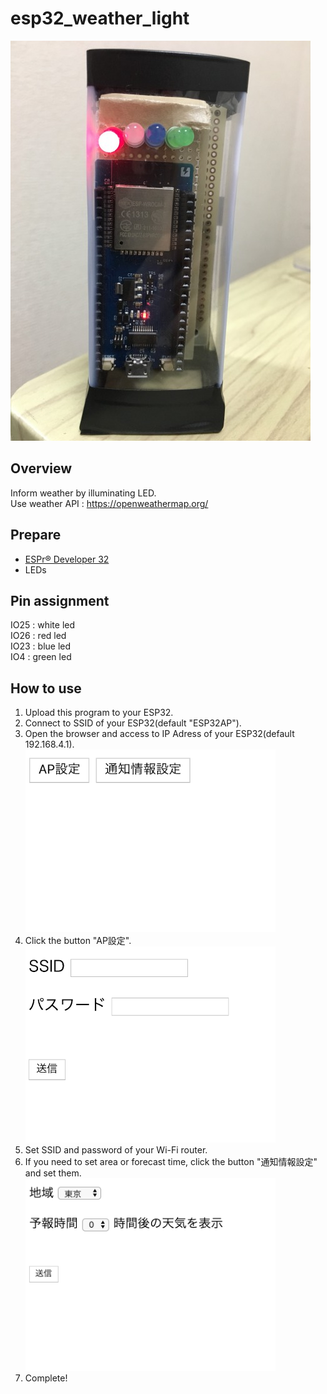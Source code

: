 # esp32_weather_light
![IMG_0841.JPG](https://github.com/kouya17/esp32_weather_light/blob/master/doc/IMG_0841.JPG)

## Overview
Inform weather by illuminating LED.  
Use weather API : <a href="https://openweathermap.org/">https://openweathermap.org/</a>

## Prepare
- <a href="https://www.switch-science.com/catalog/3210/">ESPr® Developer 32</a>
- LEDs

## Pin assignment
IO25 : white led  
IO26 : red led  
IO23 : blue led  
IO4 : green led

## How to use
1. Upload this program to your ESP32.
2. Connect to SSID of your ESP32(default "ESP32AP").
3. Open the browser and access to IP Adress of your ESP32(default 192.168.4.1).  <img src="https://github.com/kouya17/esp32_weather_light/blob/master/doc/index.png" width="400px">  
4. Click the button "AP設定".  <img src="https://github.com/kouya17/esp32_weather_light/blob/master/doc/ssid.png" width="400px">
5. Set SSID and password of your Wi-Fi router.
6. If you need to set area or forecast time, click the button "通知情報設定" and set them.  <img src="https://github.com/kouya17/esp32_weather_light/blob/master/doc/setinfo.png" width="400px">
7. Complete!
